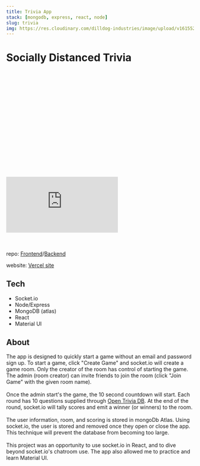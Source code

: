 ```yaml
---
title: Trivia App
stack: [mongodb, express, react, node]
slug: trivia
img: https://res.cloudinary.com/dilldog-industries/image/upload/v1615526720/dills-corner/svg-start.png
---
```


# Socially Distanced Trivia

<div class="relative mb-8" style="padding-top: 56.25%">
<iframe class="absolute inset-0 w-full h-full my-4" src="https://www.youtube.com/embed/RgV-MHk8eD4?controls=0" frameborder="0" allow="accelerometer; autoplay; clipboard-write; encrypted-media; gyroscope; picture-in-picture" allowfullscreen></iframe>
</div>
<br><br>

repo: <a href="https://github.com/digthedill/trivia-frontend" target="_blank" class="mb-2 hover-state">Frontend</a>/<a href="https://github.com/digthedill/socially-distanced-trivia" target="_blank" class="mb-2 hover-state">Backend</a>

website: <a href="https://socially-distanced-trivia.vercel.app/" target="_blank" class="mb-2 hover-state">Vercel site</a>

## Tech

- Socket.io
- Node/Express
- MongoDB (atlas)
- React
- Material UI


## About

The app is designed to quickly start a game without an email and password sign up. To start a game, click "Create Game" and socket.io will create a game room. Only the creator of the room has control of starting the game. The admin (room creator) can invite friends to join the room (click "Join Game" with the given room name).
<br><br>
Once the admin start's the game, the 10 second countdown will start. Each round has 10 questions supplied through [Open Trivia DB](https://opentdb.com/). At the end of the round, socket.io will tally scores and emit a winner (or winners) to the room.
<br><br>
The user information, room, and scoring is stored in mongoDb Atlas. Using socket.io, the user is stored and removed once they open or close the app. This technique will prevent the database from becoming too large.
<br><br>
This project was an opportunity to use socket.io in React, and to dive beyond socket.io's chatroom use. The app also allowed me to practice and learn Material UI.
